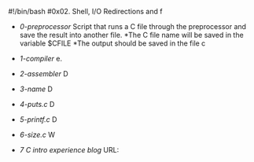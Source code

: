 #!/bin/bash
#0x02. Shell, I/O Redirections and f

* *0-preprocessor* Script that runs a C file through the preprocessor and save the result into another file.
   *The C file name will be saved in the variable $CFILE
   *The output should be saved in the file c

* *1-compiler* e.

* *2-assembler* D 

* *3-name* D

* *4-puts.c* D

* *5-printf.c* D

* *6-size.c* W

* *7 C intro experience blog* URL:  
